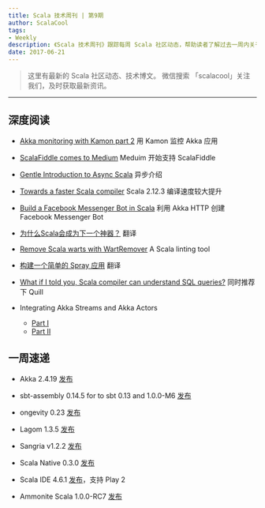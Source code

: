 ```yaml
---
title: Scala 技术周刊 | 第9期
author: ScalaCool
tags:
- Weekly
description: 《Scala 技术周刊》跟踪每周 Scala 社区动态，帮助读者了解过去一周内关于 Scala 发生的事情。
date: 2017-06-21
---
```


> 这里有最新的 Scala 社区动态、技术博文。
微信搜索 「scalacool」关注我们，及时获取最新资讯。

***

## 深度阅读

- [Akka monitoring with Kamon part 2](https://softwaremill.com/akka-monitoring-with-kamon-part-2/)
  用 Kamon 监控 Akka 应用

- [ScalaFiddle comes to Medium](https://medium.com/@otto.chrons/scalafiddle-comes-to-medium-b0b1962063a8)
  Meduim 开始支持 ScalaFiddle

- [Gentle Introduction to Async Scala](https://blog.dropsource.com/gentle-introduction-to-async-scala-668d22a58675)
  异步介绍

- [Towards a faster Scala compiler](http://developer.lightbend.com/blog/2017-06-12-faster-scala-compiler/)
  Scala 2.12.3 编译速度较大提升

- [Build a Facebook Messenger Bot in Scala](https://www.cpuheater.com/scala/build-facebook-messenger-bot-in-scala/)
  利用 Akka HTTP 创建 Facebook Messenger Bot

- [为什么Scala会成为下一个神器？](http://www.itran.cc/2017/02/22/wei-shi-yao-scalahui-cheng-wei-xia-yi-ge-shen-qi/?hmsr=toutiao.io&utm_medium=toutiao.io&utm_source=toutiao.io)
  翻译

- [Remove Scala warts with WartRemover](https://blog.knoldus.com/2017/06/15/remove-scala-warts-with-wartremover/)
  A Scala linting tool

- [构建一个简单的 Spray 应用](https://mp.weixin.qq.com/s/-eQnjVe3rzUYrdrPDKeQ6w)
  翻译

- [What if I told you, Scala compiler can understand SQL queries?](http://www.cakesolutions.net/teamblogs/what-if-i-told-you-scala-compiler-can-understand-sql-queries)
  同时推荐下 Quill

- Integrating Akka Streams and Akka Actors
  - [Part I](http://blog.colinbreck.com/integrating-akka-streams-and-akka-actors-part-i/)
  - [Part II](http://blog.colinbreck.com/integrating-akka-streams-and-akka-actors-part-ii/)


## 一周速递

- Akka 2.4.19 [发布](http://akka.io/blog/news/2017/06/12/akka-2.4.19-released)

- sbt-assembly 0.14.5 for to sbt 0.13 and 1.0.0-M6 [发布](https://github.com/sbt/sbt-assembly/releases/tag/v0.14.5)

- ongevity 0.23 [发布](http://scabl.blogspot.com/2017/06/longevity-release-023-use-type-classes.html)

- Lagom 1.3.5 [发布](http://www.rightrelevance.com/search/articles/hero?article=5fdf6b60fc25276a6d8bde4dd5c8f7142b4dba3c&query=scala&taccount=scala_rr)

- Sangria v1.2.2 [发布](https://github.com/sangria-graphql/sangria/releases/tag/v1.2.2)

- Scala Native 0.3.0 [发布](https://www.reddit.com/r/scala/comments/6hf66e/announcing_scala_native_030_with_brand_new/)

- Scala IDE 4.6.1 [发布](http://scala-ide.org/)，支持 Play 2

- Ammonite Scala 1.0.0-RC7 [发布](http://ammonite.io/#1.0.0-RC7)
